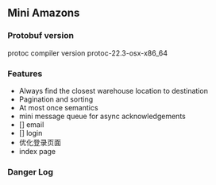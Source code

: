 ## Mini Amazons


### Protobuf version
protoc compiler version protoc-22.3-osx-x86_64

### Features
- Always find the closest warehouse location to destination
- Pagination and sorting
- At most once semantics
- mini message queue for async acknowledgements
- [] email
- [] login
- 优化登录页面
- index page


### Danger Log
